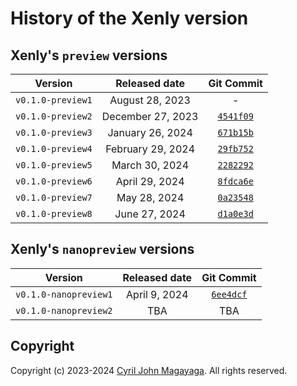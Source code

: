# History of the Xenly version

## Xenly's `preview` versions
| Version           | Released date      | Git Commit     |
|:-----------------:|:------------------:|:--------------:|
| `v0.1.0-preview1` | August 28, 2023    | - |
| `v0.1.0-preview2` | December 27, 2023  | [`4541f09`](https://github.com/Magayaga/xenly/commit/4541f09af8e96e06399aec41cd257f16716b2ac7) |
| `v0.1.0-preview3` | January 26, 2024   | [`671b15b`](https://github.com/Magayaga/xenly/commit/671b15bb7c8c4465b9d2be7d3323dfffd8972919) |
| `v0.1.0-preview4` | February 29, 2024  | [`29fb752`](https://github.com/Magayaga/xenly/commit/29fb7528a046d7c81263e10a604dce4455ecea22) |
| `v0.1.0-preview5` | March 30, 2024     | [`2282292`](https://github.com/Magayaga/xenly/commit/228229200a6b3d15c44eb2a631c5eca556084457) |
| `v0.1.0-preview6` | April 29, 2024     | [`8fdca6e`](https://github.com/Magayaga/xenly/commit/8fdca6e66b0f15e73e4e8689a2522ec6b4c6695a) |
| `v0.1.0-preview7` | May 28, 2024       | [`0a23548`](https://github.com/Magayaga/xenly/commit/0a235485c1a9f9097a42105d4e6e72231c8f8f16) |
| `v0.1.0-preview8` | June 27, 2024      | [`d1a0e3d`](https://github.com/Magayaga/xenly/commit/d1a0e3d3b35879940ad28880bb44a0365f7bb09f) |

## Xenly's `nanopreview` versions

| Version               | Released date      | Git Commit     |
|:---------------------:|:------------------:|:--------------:|
| `v0.1.0-nanopreview1` | April 9, 2024      | [`6ee4dcf`](https://github.com/Magayaga/xenly/commit/6ee4dcfad1e0b96e0594d70301613e8e97956227) |
| `v0.1.0-nanopreview2` | TBA                | TBA            |

## Copyright
Copyright (c) 2023-2024 [Cyril John Magayaga](https://github.com/magayaga). All rights reserved.

